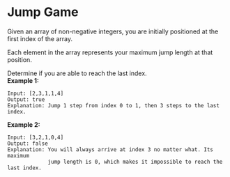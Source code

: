 # Jump Game
Given an array of non-negative integers, you are initially positioned at the first index of the array.  

Each element in the array represents your maximum jump length at that position.  

Determine if you are able to reach the last index.  
**Example 1:**  
```
Input: [2,3,1,1,4]  
Output: true  
Explanation: Jump 1 step from index 0 to 1, then 3 steps to the last index.  
```

**Example 2:**  
```
Input: [3,2,1,0,4]  
Output: false  
Explanation: You will always arrive at index 3 no matter what. Its maximum  
             jump length is 0, which makes it impossible to reach the last index.  
```
